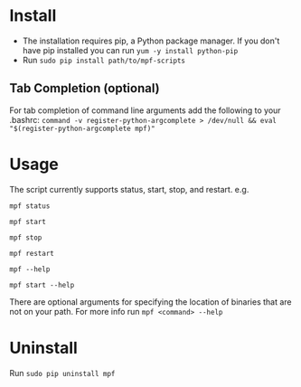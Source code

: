 Install
==================
* The installation requires pip, a Python package manager. If you don't have pip installed you can
run `yum -y install python-pip`
* Run `sudo pip install path/to/mpf-scripts`

Tab Completion (optional)
-------------------
For tab completion of command line arguments add the following to your .bashrc:
`command -v register-python-argcomplete > /dev/null && eval "$(register-python-argcomplete mpf)"`


Usage
===================
The script currently supports status, start, stop, and restart.
e.g.

`mpf status`

`mpf start`

`mpf stop`

`mpf restart`

`mpf --help`

`mpf start --help`

There are optional arguments for specifying the location of binaries that are not on
your path. For more info run `mpf <command> --help`


Uninstall
=====================
Run `sudo pip uninstall mpf`